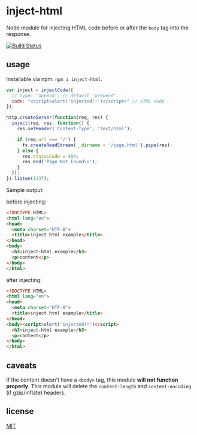 # inject-html

Node module for injecting HTML code before or after the `body` tag into the response.

[![Build Status](https://travis-ci.org/alessioalex/inject-html.svg)](https://travis-ci.org/alessioalex/inject-html)

## usage

Installable via npm: `npm i inject-html`.

```js
var inject = injectCode({
  // type: 'append', // default 'prepend'
  code: "<script>alert('injected!!')</script>" // HTML code
});

http.createServer(function(req, res) {
  inject(req, res, function() {
    res.setHeader('Content-Type', 'text/html');

    if (req.url === '/') {
      fs.createReadStream(__dirname + '/page.html').pipe(res);
    } else {
      res.statusCode = 404;
      res.end('Page Not Found\n');
    }
  });
}).listen(1337);
```

Sample output:

before injecting:

```html
<!DOCTYPE HTML>
<html lang="en">
<head>
  <meta charset="UTF-8">
  <title>inject html example</title>
</head>
<body>
  <h3>inject-html example</h3>
  <p>content</p>
</body>
</html>
```

after injecting:

```html
<!DOCTYPE HTML>
<html lang="en">
<head>
  <meta charset="UTF-8">
  <title>inject html example</title>
</head>
<body><script>alert('injected!!')</script>
  <h3>inject-html example</h3>
  <p>content</p>
</body>
</html>
```

## caveats

If the content doesn't have a `<body>` tag, this module __will not function properly__.
This module will delete the `content-length` and `content-encoding` (if gzip/inflate) headers.

## license

[MIT](http://alessioalex.mit-license.org/)
